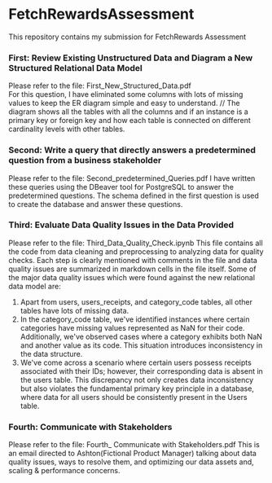 # FetchRewardsAssessment
This repository contains my submission for FetchRewards Assessment

### First: Review Existing Unstructured Data and Diagram a New Structured Relational Data Model
Please refer to the file: First_New_Structured_Data.pdf<br>
For this question, I have eliminated some columns with lots of missing values to keep the ER diagram simple and easy to understand. //
The diagram shows all the tables with all the columns and if an instance is a primary key or foreign key and how each table is connected on different cardinality levels with other tables.

### Second: Write a query that directly answers a predetermined question from a business stakeholder
Please refer to the file: Second_predetermined_Queries.pdf
I have written these queries using the DBeaver tool for PostgreSQL to answer the predetermined questions. The schema defined in the first question is used to create the database and answer these questions.

### Third: Evaluate Data Quality Issues in the Data Provided
Please refer to the file: Third_Data_Quality_Check.ipynb
This file contains all the code from data cleaning and preprocessing to analyzing data for quality checks. Each step is clearly mentioned with comments in the file and data quality issues are summarized in markdown cells in the file itself.
Some of the major data quality issues which were found against the new relational data model are:
1) Apart from users, users_receipts, and category_code tables, all other tables have lots of missing data.
2) In the category_code table, we've identified instances where certain categories have missing values represented as NaN for their code. Additionally, we've observed cases where a category exhibits both NaN and another value as its code. This situation introduces inconsistency in the data structure.
3) We've come across a scenario where certain users possess receipts associated with their IDs; however, their corresponding data is absent in the users table. This discrepancy not only creates data inconsistency but also violates the fundamental primary key principle in a database, where data for all users should be consistently present in the Users table.

### Fourth: Communicate with Stakeholders
Please refer to the file: Fourth_ Communicate with Stakeholders.pdf
This is an email directed to Ashton(Fictional Product Manager) talking about data quality issues, ways to resolve them, and optimizing our data assets and, scaling & performance concerns.

